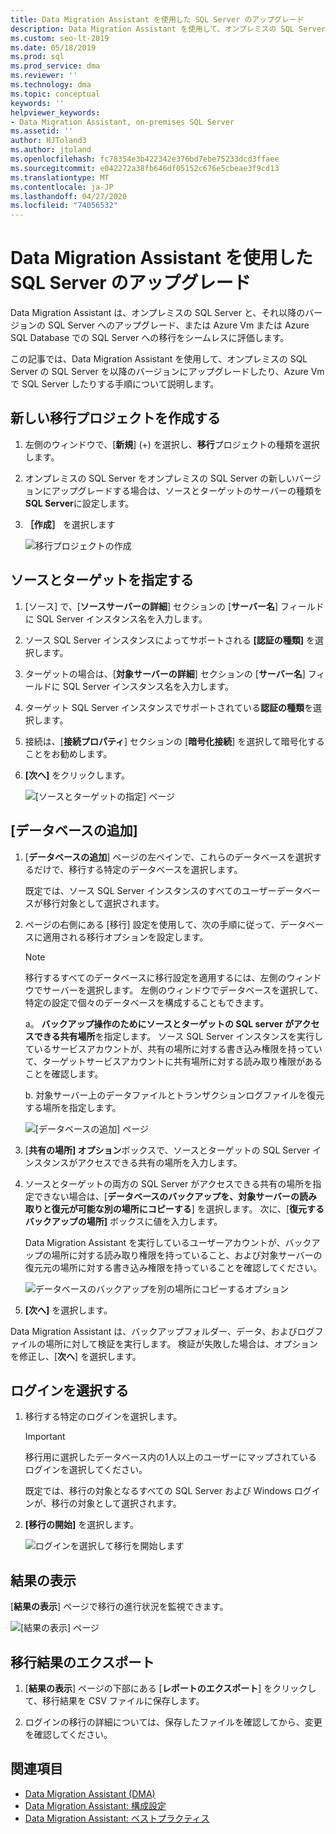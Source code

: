 ```yaml
---
title: Data Migration Assistant を使用した SQL Server のアップグレード
description: Data Migration Assistant を使用して、オンプレミスの SQL Server を新しいバージョンの SQL Server にアップグレードする方法、または Azure Vm に SQL Server する方法について説明します。
ms.custom: seo-lt-2019
ms.date: 05/18/2019
ms.prod: sql
ms.prod_service: dma
ms.reviewer: ''
ms.technology: dma
ms.topic: conceptual
keywords: ''
helpviewer_keywords:
- Data Migration Assistant, on-premises SQL Server
ms.assetid: ''
author: HJToland3
ms.author: jtoland
ms.openlocfilehash: fc78354e3b422342e376bd7ebe75233dcd3ffaee
ms.sourcegitcommit: e042272a38fb646df05152c676e5cbeae3f9cd13
ms.translationtype: MT
ms.contentlocale: ja-JP
ms.lasthandoff: 04/27/2020
ms.locfileid: "74056532"
---
```

# <a name="upgrade-sql-server-using-the-data-migration-assistant"></a>Data Migration Assistant を使用した SQL Server のアップグレード

Data Migration Assistant は、オンプレミスの SQL Server と、それ以降のバージョンの SQL Server へのアップグレード、または Azure Vm または Azure SQL Database での SQL Server への移行をシームレスに評価します。

この記事では、Data Migration Assistant を使用して、オンプレミスの SQL Server の SQL Server を以降のバージョンにアップグレードしたり、Azure Vm で SQL Server したりする手順について説明します。

## <a name="create-a-new-migration-project"></a>新しい移行プロジェクトを作成する

1. 左側のウィンドウで、[**新規**] (+) を選択し、**移行**プロジェクトの種類を選択します。

2. オンプレミスの SQL Server をオンプレミスの SQL Server の新しいバージョンにアップグレードする場合は、ソースとターゲットのサーバーの種類を**SQL Server**に設定します。

3. **［作成］** を選択します

   ![移行プロジェクトの作成](../dma/media/NewCreate.png)

## <a name="specify-the-source-and-target"></a>ソースとターゲットを指定する

1. [ソース] で、[**ソースサーバーの詳細**] セクションの [**サーバー名**] フィールドに SQL Server インスタンス名を入力します。 

2. ソース SQL Server インスタンスによってサポートされる **[認証の種類]** を選択します。

3. ターゲットの場合は、[**対象サーバーの詳細**] セクションの [**サーバー名**] フィールドに SQL Server インスタンス名を入力します。 

4. ターゲット SQL Server インスタンスでサポートされている**認証の種類**を選択します。

5. 接続は、[**接続プロパティ**] セクションの [**暗号化接続**] を選択して暗号化することをお勧めします。

6. **[次へ]** をクリックします。

   ![[ソースとターゲットの指定] ページ](../dma/media/SourceTarget.png)

## <a name="add-databases"></a>[データベースの追加]

1. [**データベースの追加**] ページの左ペインで、これらのデータベースを選択するだけで、移行する特定のデータベースを選択します。

   既定では、ソース SQL Server インスタンスのすべてのユーザーデータベースが移行対象として選択されます。

2. ページの右側にある [移行] 設定を使用して、次の手順に従って、データベースに適用される移行オプションを設定します。

   > [!NOTE]
   > 移行するすべてのデータベースに移行設定を適用するには、左側のウィンドウでサーバーを選択します。 左側のウィンドウでデータベースを選択して、特定の設定で個々のデータベースを構成することもできます。

    a。 **バックアップ操作のためにソースとターゲットの SQL server がアクセスできる共有場所**を指定します。 ソース SQL Server インスタンスを実行しているサービスアカウントが、共有の場所に対する書き込み権限を持っていて、ターゲットサービスアカウントに共有場所に対する読み取り権限があることを確認します。

    b. 対象サーバー上のデータファイルとトランザクションログファイルを復元する場所を指定します。

    ![[データベースの追加] ページ](../dma/media/AddDatabases.png)

3. [**共有の場所] オプション**ボックスで、ソースとターゲットの SQL Server インスタンスがアクセスできる共有の場所を入力します。

4. ソースとターゲットの両方の SQL Server がアクセスできる共有の場所を指定できない場合は、[**データベースのバックアップを、対象サーバーの読み取りと復元が可能な別の場所にコピーする**] を選択します。 次に、[**復元するバックアップの場所]** ボックスに値を入力します。 

   Data Migration Assistant を実行しているユーザーアカウントが、バックアップの場所に対する読み取り権限を持っていること、および対象サーバーの復元元の場所に対する書き込み権限を持っていることを確認してください。

   ![データベースのバックアップを別の場所にコピーするオプション](../dma/media/CopyDatabaseDifferentLocation.png)

5. **[次へ]** を選択します。

Data Migration Assistant は、バックアップフォルダー、データ、およびログファイルの場所に対して検証を実行します。 検証が失敗した場合は、オプションを修正し、[**次へ**] を選択します。

## <a name="select-logins"></a>ログインを選択する

1. 移行する特定のログインを選択します。

   > [!IMPORTANT]
   > 移行用に選択したデータベース内の1人以上のユーザーにマップされているログインを選択してください。   

   既定では、移行の対象となるすべての SQL Server および Windows ログインが、移行の対象として選択されます。

2. **[移行の開始]** を選択します。

   ![ログインを選択して移行を開始します](../dma/media/SelectLogins.png)

## <a name="view-results"></a>結果の表示

[**結果の表示**] ページで移行の進行状況を監視できます。

![[結果の表示] ページ](../dma/media/ViewResults.png)

## <a name="export-migration-results"></a>移行結果のエクスポート

1. [**結果の表示**] ページの下部にある [**レポートのエクスポート**] をクリックして、移行結果を CSV ファイルに保存します。

2. ログインの移行の詳細については、保存したファイルを確認してから、変更を確認してください。

## <a name="see-also"></a>関連項目

- [Data Migration Assistant (DMA)](../dma/dma-overview.md)
- [Data Migration Assistant: 構成設定](../dma/dma-configurationsettings.md)
- [Data Migration Assistant: ベストプラクティス](../dma/dma-bestpractices.md)
